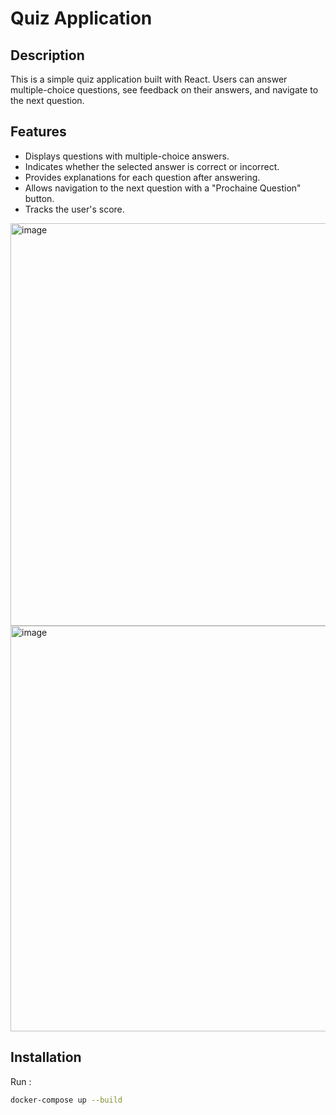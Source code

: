 # Quiz Application

## Description

This is a simple quiz application built with React. Users can answer multiple-choice questions, see feedback on their answers, and navigate to the next question.

## Features

- Displays questions with multiple-choice answers.
- Indicates whether the selected answer is correct or incorrect.
- Provides explanations for each question after answering.
- Allows navigation to the next question with a "Prochaine Question" button.
- Tracks the user's score.

<img width="644" alt="image" src="https://github.com/user-attachments/assets/f3455ebd-b0dc-45c5-a841-b53d57cd55a7" />

<img width="649" alt="image" src="https://github.com/user-attachments/assets/24b07872-0c70-4224-9aff-e8ca4e3d1a50" />

## Installation

Run : 
   ```bash
   docker-compose up --build
   ````

